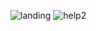 ![landing](https://github.com/saraakbar/ARTO/assets/74443322/396aafe3-10ce-45b4-ad6e-f68a212c2d3a)
![help2](https://github.com/saraakbar/ARTO/assets/74443322/1e564854-b141-4417-ba62-ad09e42a9888)
